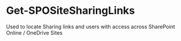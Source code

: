 # Get-SPOSiteSharingLinks
Used to locate Sharing links and users with access across SharePoint Online / OneDrive Sites
